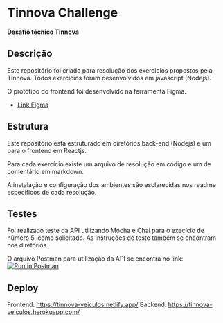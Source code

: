 # Tinnova Challenge
**Desafio técnico Tinnova**

## Descrição
Este repositório foi criado para resolução dos exercicios propostos pela Tinnova. Todos exercícios foram desenvolvidos em javascript (Nodejs).

O protótipo do frontend foi desenvolvido na ferramenta Figma. 
- [Link Figma](https://www.figma.com/file/1nywLXP5oUFWodfVGQCvT8/Untitled?node-id=0%3A1)

## Estrutura
Este repositório está estruturado em diretórios back-end (Nodejs) e um para o frontend em Reactjs.

Para cada exercício existe um arquivo de resolução em código e um de comentário em markdown. 

A instalação e configuração dos ambientes são esclarecidas nos readme específicos de cada resolução.

## Testes
Foi realizado teste da API utilizando Mocha e Chai para o execício de número 5, como solicitado. As instruções de teste também se encontram nos diretórios.

O arquivo Postman para utilização da API se encontra no link: [![Run in Postman](https://run.pstmn.io/button.svg)](https://app.getpostman.com/run-collection/0bdedb36eca84ec4d0b0)

## Deploy 
Frontend: https://tinnova-veiculos.netlify.app/
Backend: https://tinnova-veiculos.herokuapp.com/
